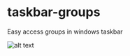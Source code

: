 # taskbar-groups
Easy access groups in windows taskbar


![alt text](https://i.imgur.com/aw4aBML.png)
